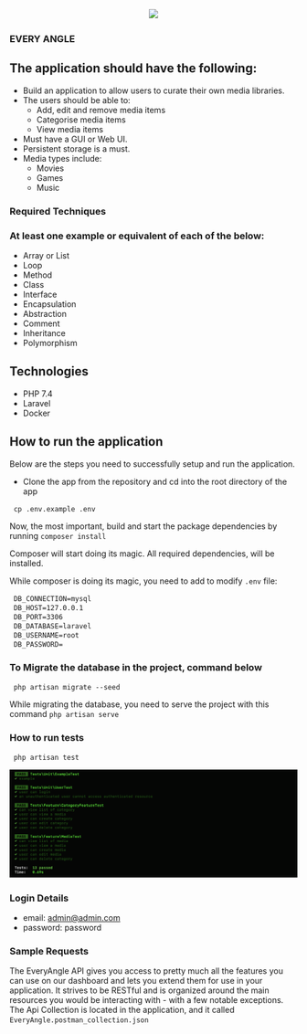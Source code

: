 <p align="center">
<a href="https://laravel.com" target="_blank">
<img src="https://www.everyangle.ie/wp-content/uploads/2019/06/everyangle_logo_white.png" width="400">
</a>
</p>

### EVERY ANGLE

## The application should have the following:
 - Build an application to allow users to curate their own media libraries.
 - The users should be able to:
    * Add, edit and remove media items
    * Categorise media items
    * View media items
 - Must have a GUI or Web UI.
 - Persistent storage is a must.
 - Media types include:
    * Movies
    * Games
    * Music
### Required Techniques
 ### At least one example or equivalent of each of the below:
 - Array or List
 - Loop
 - Method
 - Class
 - Interface
 - Encapsulation
 - Abstraction
 - Comment
 - Inheritance
 - Polymorphism

## Technologies

- PHP 7.4
- Laravel
- Docker

## How to run the application

Below are the steps you need to successfully setup and run the application.
- Clone the app from the repository and cd into the root directory of the app

```
 cp .env.example .env
```

Now, the most important, build and start the package dependencies by running
`composer install`

Composer will start doing its magic. All required dependencies, will be installed.

While composer is doing its magic, you need to add to modify `.env` file:
```
 DB_CONNECTION=mysql
 DB_HOST=127.0.0.1
 DB_PORT=3306
 DB_DATABASE=laravel
 DB_USERNAME=root
 DB_PASSWORD=
```

### To Migrate the database in the project, command below
```
 php artisan migrate --seed
```

While migrating the database, you need to serve the project with this command `php artisan serve`

### How to run tests
```
 php artisan test
```

![alt text](public/testing.png)

### Login Details
  * email: admin@admin.com
  * password: password

### Sample Requests
The EveryAngle API gives you access to pretty much all the features you can use on our dashboard and lets you extend them for use in your application. It strives to be RESTful and is organized around the main resources you would be interacting with - with a few notable exceptions.
The Api Collection is located in the application, and it called `EveryAngle.postman_collection.json`
